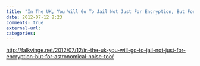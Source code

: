 ```yaml
---
title: "In The UK, You Will Go To Jail Not Just For Encryption, But For Astronomical Noise, Too"
date: 2012-07-12 8:23
comments: true
external-url:
categories:
---
```

<http://falkvinge.net/2012/07/12/in-the-uk-you-will-go-to-jail-not-just-for-encryption-but-for-astronomical-noise-too/>
